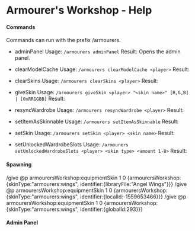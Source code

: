# Armourer's Workshop - Help

#### Commands
Commands can run with the prefix /armourers.

* adminPanel
  Usage: ```/armourers adminPanel```
  Result: Opens the admin panel.

* clearModelCache
  Usage: ```/armourers clearModelCache <player>```
  Result:

* clearSkins
  Usage: ```/armourers clearSkins <player>```
  Result:

* giveSkin
  Usage: ```/armourers giveSkin <player> "<skin name>" [R,G,B] | [0xRRGGBB]```
  Result:

* resyncWardrobe
  Usage: ```/armourers resyncWardrobe <player>```
  Result:

* setItemAsSkinnable
  Usage: ```/armourers setItemAsSkinnable```
  Result:

* setSkin
  Usage: ```/armourers setSkin <player> <skin name>```
  Result:

* setUnlockedWardrobeSlots
  Usage: ```/armourers setUnlockedWardrobeSlots <player> <skin type> <amount 1-8>```
  Result:

#### Spawning
/give @p armourersWorkshop:equipmentSkin 1 0 {armourersWorkshop:{skinType:"armourers:wings", identifier:{libraryFile:"Angel Wings"}}}
/give @p armourersWorkshop:equipmentSkin 1 0 {armourersWorkshop:{skinType:"armourers:wings", identifier:{localId:-1559653466}}}
/give @p armourersWorkshop:equipmentSkin 1 0 {armourersWorkshop:{skinType:"armourers:wings", identifier:{globalId:293}}}


#### Admin Panel